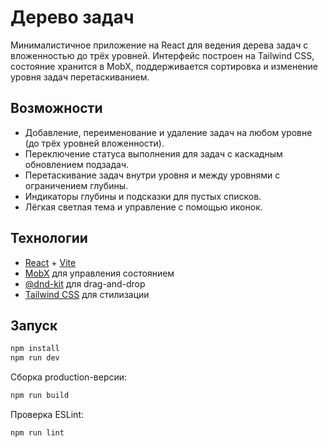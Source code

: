 # Дерево задач

Минималистичное приложение на React для ведения дерева задач с вложенностью до трёх уровней. Интерфейс построен на Tailwind CSS, состояние хранится в MobX, поддерживается сортировка и изменение уровня задач перетаскиванием.

## Возможности

- Добавление, переименование и удаление задач на любом уровне (до трёх уровней вложенности).
- Переключение статуса выполнения для задач с каскадным обновлением подзадач.
- Перетаскивание задач внутри уровня и между уровнями с ограничением глубины.
- Индикаторы глубины и подсказки для пустых списков.
- Лёгкая светлая тема и управление с помощью иконок.

## Технологии

- [React](https://react.dev) + [Vite](https://vite.dev)
- [MobX](https://mobx.js.org) для управления состоянием
- [@dnd-kit](https://github.com/clauderic/dnd-kit) для drag-and-drop
- [Tailwind CSS](https://tailwindcss.com) для стилизации

## Запуск

```bash
npm install
npm run dev
```

Сборка production-версии:

```bash
npm run build
```

Проверка ESLint:

```bash
npm run lint
```

